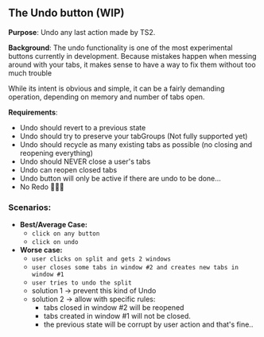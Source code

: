 ## The Undo button (WIP)

**Purpose**: Undo any last action made by TS2.  

**Background**: The undo functionality is one of the most experimental buttons currently in development. 
Because mistakes happen when messing around with your tabs, it makes sense to have a way to fix them without too much trouble


While its intent is obvious and simple, it can be a fairly demanding operation, depending on memory and number of tabs open.

**Requirements**:
- Undo should revert to a previous state
- Undo should try to preserve your tabGroups (Not fully supported yet)
- Undo should recycle as many existing tabs as possible (no closing and reopening everything)
- Undo should NEVER close a user's tabs
- Undo can reopen closed tabs
- Undo button will only be active if there are undo to be done...
- No Redo 🤷🏽‍♂️


### Scenarios:
  - **Best/Average Case:**
    - `click on any button`
    - `click on undo`
  - **Worse case:**
    - `user clicks on split and gets 2 windows`
    - `user closes some tabs in window #2 and creates new tabs in window #1`
    - `user tries to undo the split`
    - solution 1 -> prevent this kind of Undo
    - solution 2 -> allow with specific rules:
      - tabs closed in window #2 will be reopened
      - tabs created in window #1 will not be closed. 
      - the previous state will be corrupt by user action and that's fine.. 
